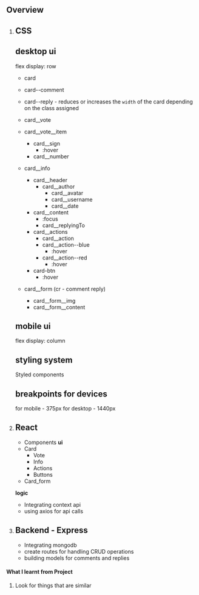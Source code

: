 

## Overview
1. ## CSS
   ## desktop ui
   flex display: row
   - card
   - card--comment 
   - card--reply   - reduces or increases the `width` of the card depending on the class assigned
   - card__vote
    - card__vote__item
      - card__sign
        - :hover
      - card__number
   - card__info
     - card__header
       - card__author
         - card__avatar
         - card__username
         - card__date
     - card__content
       - :focus
       - card__replyingTo
     - card__actions
         - card__action
         - card__action--blue
           - :hover
         - card__action--red
           - :hover
     - card-btn
       - :hover

    - card__form (cr - comment reply)
      - card__form__img
      - card__form__content

    ## mobile ui
    flex display: column

    ## styling system
    Styled components
   
    ## breakpoints for devices
    for mobile - 375px
    for desktop - 1440px


2. ## React
    - Components
     **ui**
     - Card
       - Vote
       - Info
       - Actions
       - Buttons
     - Card_form

     **logic**
     - Integrating context api
     - using axios for api calls

3. ## Backend - Express
    - Integrating mongodb
    - create routes for handling CRUD operations
    - building models for comments and replies



#### What I learnt from Project
1. Look for things that are similar